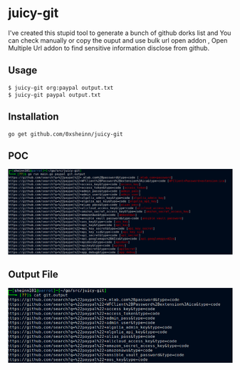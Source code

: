 # juicy-git
I've created this stupid tool to generate a bunch of github dorks list and
You can check manually or copy the ouput and use bulk url open addon , Open Multiple Url addon
to find sensitive information disclose from github.

## Usage 
```
$ juicy-git org:paypal output.txt
$ juicy-git paypal output.txt
```

## Installation
```
go get github.com/0xsheinn/juicy-git
```

## POC

<img src="juicy-git-poc.png">

## Output File
<img src="juicy-git-output.png">
